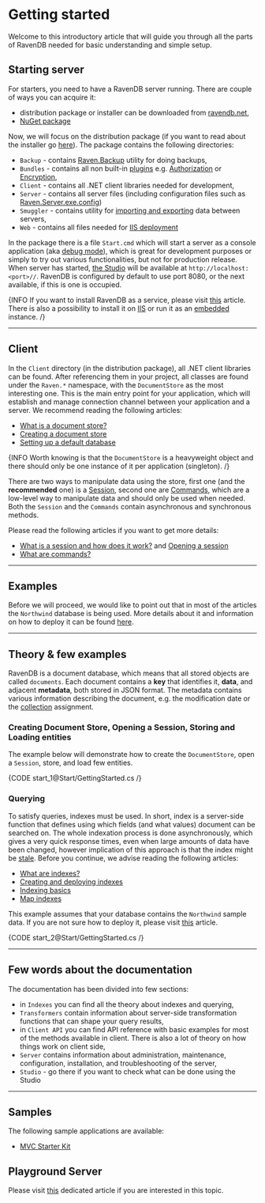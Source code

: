 # Getting started

Welcome to this introductory article that will guide you through all the parts of RavenDB needed for basic understanding and simple setup.

## Starting server

For starters, you need to have a RavenDB server running. There are couple of ways you can acquire it:

- distribution package or installer can be downloaded from [ravendb.net](http://ravendb.net/download),
- [NuGet package](http://www.nuget.org/packages/RavenDB.Server/)

Now, we will focus on the distribution package (if you want to read about the installer go [here](../server/installation/using-installer)). The package contains the following directories:

- `Backup` - contains [Raven.Backup](../server/administration/backup-and-restore) utility for doing backups,
- `Bundles` - contains all non built-in [plugins](../server/plugins/what-are-plugins) e.g. [Authorization](../server/bundles/authorization) or [Encryption](../server/bundles/encryption),
- `Client` - contains all .NET client libraries needed for development,
- `Server` - contains all server files (including configuration files such as [Raven.Server.exe.config](../server/configuration/configuration-options))
- `Smuggler` - contains utility for [importing and exporting](../server/administration/exporting-and-importing-data) data between servers,
- `Web` - contains all files needed for [IIS deployment](../server/installation/iis)

In the package there is a file `Start.cmd` which will start a server as a console application (aka [debug mode](../server/troubleshooting/running-in-debug-mode)), which is great for development purposes or simply to try out various functionalities, but not for production release. When server has started, [the Studio](../studio/accessing-studio) will be available at `http://localhost:<port>//`. RavenDB is configured by default to use port 8080, or the next available, if this is one is occupied.

{INFO If you want to install RavenDB as a service, please visit [this](../server/installation/as-a-service) article. There is also a possibility to install it on [IIS](../server/installation/iis) or run it as an [embedded](../server/installation/embedded) instance. /}

<hr />

## Client

In the `Client` directory (in the distribution package), all .NET client libraries can be found. After referencing them in your project, all classes are found under the `Raven.*` namespace, with the `DocumentStore` as the most interesting one. This is the main entry point for your application, which will establish and manage connection channel between your application and a server. We recommend reading the following articles:

- [What is a document store?](../client-api/what-is-a-document-store)
- [Creating a document store](../client-api/creating-document-store)
- [Setting up a default database](../client-api/setting-up-default-database)

{INFO Worth knowing is that the `DocumentStore` is a heavyweight object and there should only be one instance of it per application (singleton). /}

There are two ways to manipulate data using the store, first one (and the **recommended** one) is a [Session](../client-api/session/what-is-a-session-and-how-does-it-work), second one are [Commands](../client-api/commands/what-are-commands), which are a low-level way to manipulate data and should only be used when needed. Both the `Session` and the `Commands` contain asynchronous and synchronous methods.

Please read the following articles if you want to get more details:

- [What is a session and how does it work?](../client-api/session/what-is-a-session-and-how-does-it-work) and [Opening a session](../client-api/session/opening-a-session)
- [What are commands?](../client-api/commands/what-are-commands)

<hr />

## Examples

Before we will proceed, we would like to point out that in most of the articles the `Northwind` database is being used. More details about it and information on how to deploy it can be found [here](../start/about-examples).

<hr />

## Theory & few examples

RavenDB is a document database, which means that all stored objects are called `documents`. Each document contains a **key** that identifies it, **data**, and adjacent **metadata**, both stored in JSON format. The metadata contains various information describing the document, e.g. the modification date or the [collection](../client-api/faq/what-is-a-collection) assignment.

### Creating Document Store, Opening a Session, Storing and Loading entities

The example below will demonstrate how to create the `DocumentStore`, open a `Session`, store, and load few entities.

{CODE start_1@Start/GettingStarted.cs /}

### Querying

To satisfy queries, indexes must be used. In short, index is a server-side function that defines using which fields (and what values) document can be searched on. The whole indexation process is done asynchronously, which gives a very quick response times, even when large amounts of data have been changed, however implication of this approach is that the index might be [stale](../indexes/stale-indexes). Before you continue, we advise reading the following articles:

- [What are indexes?](../indexes/what-are-indexes)
- [Creating and deploying indexes](../indexes/creating-and-deploying)
- [Indexing basics](../indexes/indexing-basics)
- [Map indexes](../indexes/map-indexes)

This example assumes that your database contains the `Northwind` sample data. If you are not sure how to deploy it, please visit [this](../studio/overview/tasks/create-sample-data) article.

{CODE start_2@Start/GettingStarted.cs /}

<hr />

## Few words about the documentation

The documentation has been divided into few sections:

- in `Indexes` you can find all the theory about indexes and querying,
- `Transformers` contain information about server-side transformation functions that can shape your query results,
- in `Client API` you can find API reference with basic examples for most of the methods available in client. There is also a lot of theory on how things work on client side,
- `Server` contains information about administration, maintenance, configuration, installation, and troubleshooting of the server,
- `Studio` - go there if you want to check what can be done using the Studio

<hr />

## Samples

The following sample applications are available:

- [MVC Starter Kit](../samples/mvc-starter-kit)

## Playground Server

Please visit [this](../start/playground-server) dedicated article if you are interested in this topic.